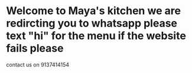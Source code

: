 # Welcome to Maya's kitchen we are redircting you to whatsapp please text "hi" for the menu if the website fails please 
contact us on 9137414154
